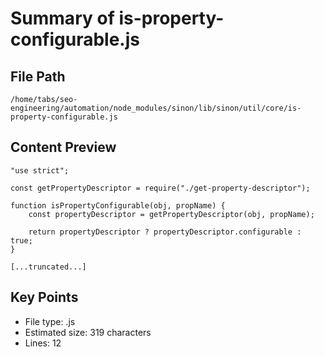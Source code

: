 # Summary of is-property-configurable.js
  
## File Path
`/home/tabs/seo-engineering/automation/node_modules/sinon/lib/sinon/util/core/is-property-configurable.js`

## Content Preview
```
"use strict";

const getPropertyDescriptor = require("./get-property-descriptor");

function isPropertyConfigurable(obj, propName) {
    const propertyDescriptor = getPropertyDescriptor(obj, propName);

    return propertyDescriptor ? propertyDescriptor.configurable : true;
}

[...truncated...]
```

## Key Points
- File type: .js
- Estimated size: 319 characters
- Lines: 12
